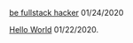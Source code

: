 
[be fullstack hacker](https://raw.githubusercontent.com/Arshiamidos/be-fullstack-hacker-blog/master/README.md)  01/24/2020      

[Hello World](https://arshiamidos.github.io/blog/?id=https://raw.githubusercontent.com/Arshiamidos/hello-world-blog/master/README.md) 01/22/2020.  
